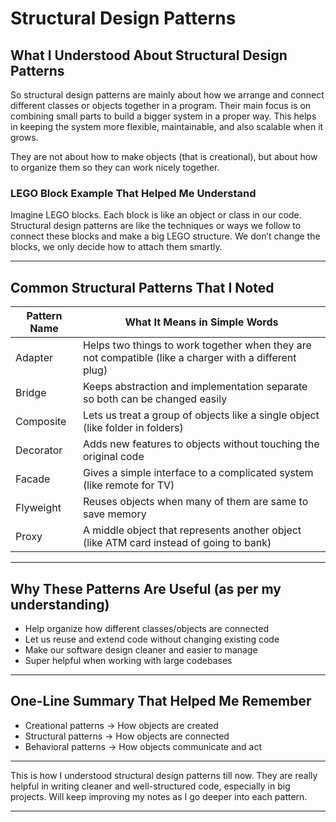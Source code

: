 # Structural Design Patterns

## What I Understood About Structural Design Patterns

So structural design patterns are mainly about how we arrange and connect different classes or objects together in a program. Their main focus is on combining small parts to build a bigger system in a proper way. This helps in keeping the system more flexible, maintainable, and also scalable when it grows.

They are not about how to make objects (that is creational), but about how to organize them so they can work nicely together.

### LEGO Block Example That Helped Me Understand

Imagine LEGO blocks. Each block is like an object or class in our code. Structural design patterns are like the techniques or ways we follow to connect these blocks and make a big LEGO structure. We don’t change the blocks, we only decide how to attach them smartly.

---

## Common Structural Patterns That I Noted

| Pattern Name | What It Means in Simple Words                                                                         |
| ------------ | ----------------------------------------------------------------------------------------------------- |
| Adapter      | Helps two things to work together when they are not compatible (like a charger with a different plug) |
| Bridge       | Keeps abstraction and implementation separate so both can be changed easily                           |
| Composite    | Lets us treat a group of objects like a single object (like folder in folders)                        |
| Decorator    | Adds new features to objects without touching the original code                                       |
| Facade       | Gives a simple interface to a complicated system (like remote for TV)                                 |
| Flyweight    | Reuses objects when many of them are same to save memory                                              |
| Proxy        | A middle object that represents another object (like ATM card instead of going to bank)               |

---

## Why These Patterns Are Useful (as per my understanding)

* Help organize how different classes/objects are connected
* Let us reuse and extend code without changing existing code
* Make our software design cleaner and easier to manage
* Super helpful when working with large codebases

---

## One-Line Summary That Helped Me Remember

* Creational patterns → How objects are created
* Structural patterns → How objects are connected
* Behavioral patterns → How objects communicate and act

---

This is how I understood structural design patterns till now. They are really helpful in writing cleaner and well-structured code, especially in big projects. Will keep improving my notes as I go deeper into each pattern.

---